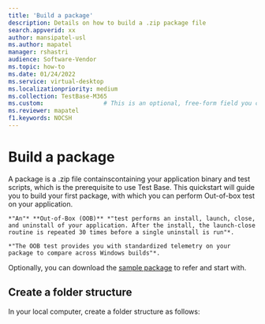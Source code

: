 ```yaml
---
title: 'Build a package'
description: Details on how to build a .zip package file
search.appverid: xx
author: mansipatel-usl
ms.author: mapatel
manager: rshastri
audience: Software-Vendor
ms.topic: how-to
ms.date: 01/24/2022
ms.service: virtual-desktop
ms.localizationpriority: medium
ms.collection: TestBase-M365
ms.custom:                 # This is an optional, free-form field you can use to define your own collection of articles. If you have more than one value, format as a bulleted list. This field truncates to something like 144 characters (inclusive of spaces) so keep it short.
ms.reviewer: mapatel
f1.keywords: NOCSH
---
```


# Build a package
A package is a .zip file containscontaining your application binary and test scripts, which is the prerequisite to use Test Base. This quickstart will guide you to build your first package, with which you can perform Out-of-box test on your application. 

    *"An"* **Out-of-Box (OOB)** *"test performs an install, launch, close, and uninstall of your application. After the install, the launch-close routine is repeated 30 times before a single uninstall is run"*. 

    *"The OOB test provides you with standardized telemetry on your package to compare across Windows builds"*.
    
Optionally, you can download the  [sample package](https://aka.ms/testbase-sample-package) to refer and start with. 

## Create a folder structure 

In your local computer, create a folder structure as follows:


